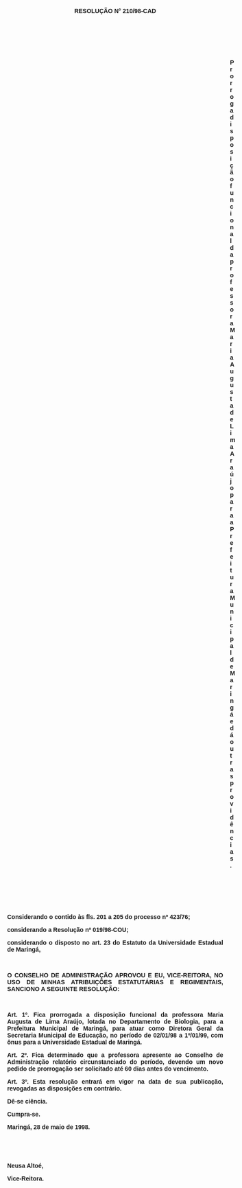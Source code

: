 <BODY>

<B><FONT FACE="Arial"><P ALIGN="CENTER"></P>
<P ALIGN="CENTER">RESOLU&Ccedil;&Atilde;O  N° 210/98-CAD</P>
<P ALIGN="JUSTIFY"></P>
<P ALIGN="JUSTIFY">&nbsp;</P>
<P ALIGN="JUSTIFY">&nbsp;</P>
<P ALIGN="JUSTIFY">&nbsp;</P><DIR>
<DIR>
<DIR>
<DIR>
<DIR>
<DIR>
<DIR>
<DIR>
<DIR>
<DIR>
<DIR>
<DIR>
<DIR>

<P ALIGN="JUSTIFY">Prorroga disposi&ccedil;&atilde;o funcional da professora Maria Augusta de Lima Ara&uacute;jo para a Prefeitura Municipal de Maring&aacute; e d&aacute; outras provid&ecirc;ncias.</P>
<P ALIGN="JUSTIFY"></P>
</B><P ALIGN="JUSTIFY">&nbsp;</P>
<P ALIGN="JUSTIFY">&nbsp;</P>
<P ALIGN="JUSTIFY">&nbsp;</P></DIR>
</DIR>
</DIR>
</DIR>
</DIR>
</DIR>
</DIR>
</DIR>
</DIR>
</DIR>
</DIR>
</DIR>
</DIR>

<P ALIGN="JUSTIFY">&#9;Considerando o contido &agrave;s fls. 201 a 205 do <B>processo nº 423/76</B>;</P>
<P ALIGN="JUSTIFY">&#9;considerando a Resolu&ccedil;&atilde;o nº 019/98-COU;</P>
<B><P ALIGN="JUSTIFY">&#9;</B>considerando o disposto no art. 23 do Estatuto da Universidade Estadual de Maring&aacute;,</P>
<B><P ALIGN="JUSTIFY"></P>
</B><P ALIGN="JUSTIFY">&nbsp;</P>
<B><P ALIGN="JUSTIFY">O CONSELHO DE ADMINISTRA&Ccedil;&Atilde;O APROVOU E EU, VICE-REITORA, NO USO DE MINHAS ATRIBUI&Ccedil;&Otilde;ES ESTATUT&Aacute;RIAS E REGIMENTAIS, SANCIONO A SEGUINTE RESOLU&Ccedil;&Atilde;O:</P>
<P ALIGN="JUSTIFY"></P>
<P ALIGN="JUSTIFY">&nbsp;</P>
<P ALIGN="JUSTIFY">&#9;Art. 1º. </B>Fica prorrogada a disposi&ccedil;&atilde;o funcional da professora <B>Maria Augusta de Lima Ara&uacute;jo,</B> lotada no Departamento de Biologia, para a Prefeitura Municipal de Maring&aacute;, para atuar como Diretora Geral da Secretaria Municipal de Educa&ccedil;&atilde;o, no per&iacute;odo de 02/01/98 a 1º/01/99, com &ocirc;nus para a Universidade Estadual de Maring&aacute;.</P>
<P ALIGN="JUSTIFY">&#9;<B>Art. 2º.</B> Fica determinado que a professora apresente ao Conselho de Administra&ccedil;&atilde;o relat&oacute;rio circunstanciado do per&iacute;odo, devendo um novo pedido de prorroga&ccedil;&atilde;o ser solicitado at&eacute; 60 dias antes do vencimento.</P>
<P ALIGN="JUSTIFY">&#9;<B>Art. 3º.</B> Esta resolu&ccedil;&atilde;o entrar&aacute; em vigor na data de sua publica&ccedil;&atilde;o, revogadas as disposi&ccedil;&otilde;es em contr&aacute;rio.</P>
<P ALIGN="JUSTIFY">&#9;D&ecirc;-se ci&ecirc;ncia.</P>
<P ALIGN="JUSTIFY">&#9;Cumpra-se.</P>
<P ALIGN="JUSTIFY"></P>
<P ALIGN="JUSTIFY">&#9;&#9;&#9;&#9;&#9;&#9;Maring&aacute;, 28 de maio de 1998.</P>
<P ALIGN="JUSTIFY"></P>
<P ALIGN="JUSTIFY">&nbsp;</P>
<P ALIGN="JUSTIFY">&nbsp;</P>
<P ALIGN="JUSTIFY">&#9;&#9;&#9;&#9;&#9;&#9;Neusa Alto&eacute;,</P>
<P ALIGN="JUSTIFY">&#9;&#9;&#9;&#9;&#9;&#9;<B>Vice-Reitora.</P>
</B><P ALIGN="JUSTIFY"></P></FONT></BODY>

